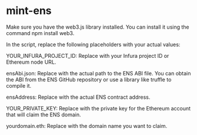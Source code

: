 # mint-ens

Make sure you have the web3.js library installed. You can install it using the command npm install web3.

In the script, replace the following placeholders with your actual values:

YOUR_INFURA_PROJECT_ID: Replace with your Infura project ID or Ethereum node URL.

ensAbi.json: Replace with the actual path to the ENS ABI file. You can obtain the ABI from the ENS GitHub repository or use a library like truffle to compile it.

ensAddress: Replace with the actual ENS contract address.

YOUR_PRIVATE_KEY: Replace with the private key for the Ethereum account that will claim the ENS domain.

yourdomain.eth: Replace with the domain name you want to claim.
